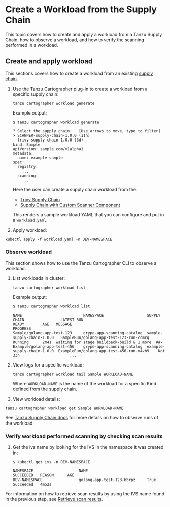 # Create a Workload from the Supply Chain

This topic covers how to create and apply a workload from a Tanzu Supply Chain, how to observe a
workload, and how to verify the scanning performed in a workload.

## <a id="create-and-apply-workload"></a> Create and apply workload

This sections covers how to create a workload from an existing [supply chain](./create-supply-chain-with-app-scanning.md).

1. Use the Tanzu Cartographer plug-in to create a workload from a specific supply chain:

    ```console
    tanzu cartographer workload generate
    ```

    Example output:

    ```console
    $ tanzu cartographer workload generate

    ? Select the supply chain:   [Use arrows to move, type to filter]
    > SCANNER-supply-chain-1.0.0 (11h)
      trivy-supply-chain-1.0.0 (3d)
    kind: Sample
    apiVersion: sample.com/v1alpha1
    metadata:
      name: example-sample
    spec:
      registry:
        ...
      scanning:
        ...
    ```

    Here the user can create a supply chain workload from the:

    - [Trivy Supply Chain](./create-supply-chain-with-app-scanning.md#create-supply-chain-with-scst---scan-20-and-trivy-supply-chain-component)
    - [Supply Chain with Custom Scanner Component](./create-supply-chain-with-app-scanning.md#create-supply-chain-with-scst---scan-20-and-custom-scanning-component)

    This renders a sample workload YAML that you can configure and put in a `workload.yaml`.

2. Apply workload:

  ```console
  kubectl apply -f workload.yaml -n DEV-NAMESPACE
  ```

### <a id="observe-workload"></a> Observe workload

This section shows how to use the Tanzu Cartographer CLI to observe a workload.

1. List workloads in cluster:

    ```console
    tanzu cartographer workload list
    ```

    Example output:

    ```console
    $ tanzu cartographer workload list

    NAME                           NAMESPACE                   SUPPLY CHAIN                LATEST RUN                                  READY        AGE   MESSAGE                                     PROGRESS
    Sample/golang-app-test-123     grype-app-scanning-catalog  sample-supply-chain-1.0.0   SampleRun/golang-app-test-123-run-ccmrq     Running      2m4s  waiting for stage buildpack-build & 1 more  ##-
    Example/golang-app-test-456    grype-app-scanning-catalog  example-supply-chain-1.0.0  ExampleRun/golang-app-test-456-run-m4vb9    Not          33h                      ...
    ```

2. View logs for a specific workload:

    ```console
    tanzu cartographer workload tail Sample WORKLOAD-NAME
    ```

    Where `WORKLOAD-NAME` is the name of the workload for a specific Kind defined from the supply chain.

3. View workload details:

  ```console
  tanzu cartographer workload get Sample WORKLOAD-NAME
  ```

See [Tanzu Supply Chain docs](../supply-chain/development/how-to/observe-runs.hbs.md) for more
details on how to observe runs of the workload.

### <a id="verify-workload-scanning"></a>Verify workload performed scanning by checking scan results

1. Get the ivs name by looking for the IVS in the namespace it was created in:

    ```console
    $ kubectl get ivs -n DEV-NAMESPACE

    NAMESPACE                    NAME                          SUCCEEDED   REASON      AGE
    DEV-NAMESPACE                golang-app-test-123-bbrpz     True        Succeeded   4m52s
    ```

For information on how to retrieve scan results by using the IVS name found in the previous step,
see [Retrieve scan results](./verify-app-scanning.hbs.md#retrieve-scan-results).